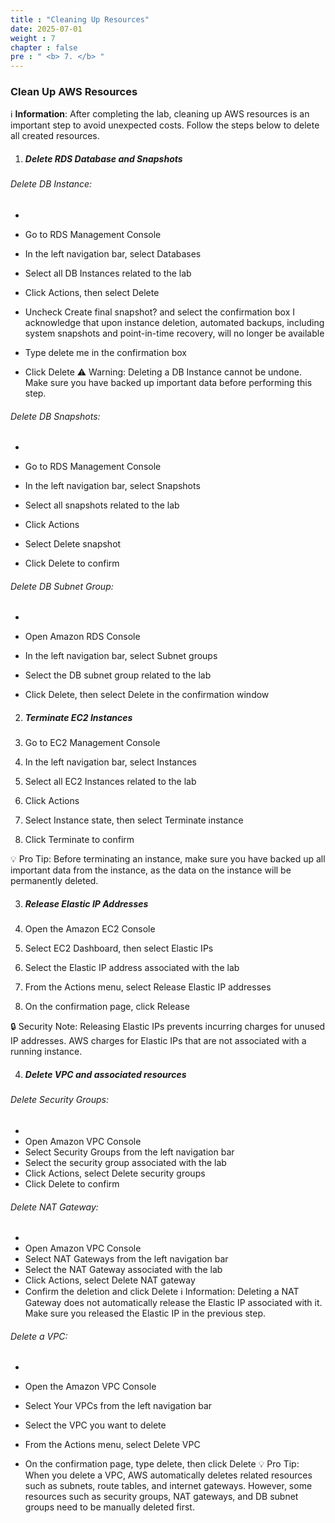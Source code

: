 ```yaml
---
title : "Cleaning Up Resources"
date: 2025-07-01
weight : 7
chapter : false
pre : " <b> 7. </b> "
---
```


### Clean Up AWS Resources
ℹ️ **Information**: After completing the lab, cleaning up AWS resources is an important step to avoid unexpected costs. Follow the steps below to delete all created resources.

1. ##### Delete RDS Database and Snapshots
###### Delete DB Instance:
-
- Go to RDS Management Console
- In the left navigation bar, select Databases
- Select all DB Instances related to the lab
- Click Actions, then select Delete
- Uncheck Create final snapshot? and select the confirmation box I acknowledge that upon instance deletion, automated backups, including system snapshots and point-in-time recovery, will no longer be available

- Type delete me in the confirmation box

- Click Delete
⚠️ Warning: Deleting a DB Instance cannot be undone. Make sure you have backed up important data before performing this step.

###### Delete DB Snapshots:

-
- Go to RDS Management Console

- In the left navigation bar, select Snapshots

- Select all snapshots related to the lab

- Click Actions

- Select Delete snapshot

- Click Delete to confirm
###### Delete DB Subnet Group:

-
- Open Amazon RDS Console

- In the left navigation bar, select Subnet groups

- Select the DB subnet group related to the lab

- Click Delete, then select Delete in the confirmation window
2. ##### Terminate EC2 Instances

1. Go to EC2 Management Console

2. In the left navigation bar, select Instances

3. Select all EC2 Instances related to the lab

4. Click Actions

5. Select Instance state, then select Terminate instance

6. Click Terminate to confirm

💡 Pro Tip: Before terminating an instance, make sure you have backed up all important data from the instance, as the data on the instance will be permanently deleted.

3. ##### Release Elastic IP Addresses

1. Open the Amazon EC2 Console

2. Select EC2 Dashboard, then select Elastic IPs

3. Select the Elastic IP address associated with the lab

4. From the Actions menu, select Release Elastic IP addresses

5. On the confirmation page, click Release

🔒 Security Note: Releasing Elastic IPs prevents incurring charges for unused IP addresses. AWS charges for Elastic IPs that are not associated with a running instance.

4. ##### Delete VPC and associated resources
###### Delete Security Groups:
-
- Open Amazon VPC Console
- Select Security Groups from the left navigation bar
- Select the security group associated with the lab
- Click Actions, select Delete security groups
- Click Delete to confirm
###### Delete NAT Gateway:
-
- Open Amazon VPC Console
- Select NAT Gateways from the left navigation bar
- Select the NAT Gateway associated with the lab
- Click Actions, select Delete NAT gateway
- Confirm the deletion and click Delete
ℹ️ Information: Deleting a NAT Gateway does not automatically release the Elastic IP associated with it. Make sure you released the Elastic IP in the previous step.

###### Delete a VPC:

-
- Open the Amazon VPC Console

- Select Your VPCs from the left navigation bar

- Select the VPC you want to delete

- From the Actions menu, select Delete VPC

- On the confirmation page, type delete, then click Delete
💡 Pro Tip: When you delete a VPC, AWS automatically deletes related resources such as subnets, route tables, and internet gateways. However, some resources such as security groups, NAT gateways, and DB subnet groups need to be manually deleted first.